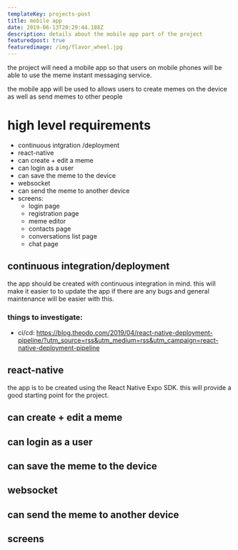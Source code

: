 ```yaml
---
templateKey: projects-post
title: mobile app
date: 2019-06-13T20:29:44.188Z
description: details about the mobile app part of the project
featuredpost: true
featuredimage: /img/flavor_wheel.jpg
---
```

the project will need a mobile app so that users on mobile phones will be able to use the meme instant messaging service.

the mobile app will be used to allows users to create memes on the device as well as send memes to other people

# high level requirements

* continuous intgration
  /deployment
* react-native
* can create + edit a meme
* can login as a user
* can save the meme to the device
* websocket
* can send the meme to another device
* screens:
  * login page
  * registration page
  * meme editor
  * contacts page
  * conversations list page
  * chat page

## continuous integration/deployment

the app should be created with continuous integration in mind. this will make it easier to to update the app if there are any bugs and general maintenance will be easier with this.

### things to investigate:

* ci/cd: <https://blog.theodo.com/2019/04/react-native-deployment-pipeline/?utm_source=rss&utm_medium=rss&utm_campaign=react-native-deployment-pipeline>

## react-native

the app is to be created using the React Native Expo SDK. this will provide a good starting point for the project.

## can create + edit a meme

## can login as a user

## can save the meme to the device

## websocket

## can send the meme to another device

## screens
